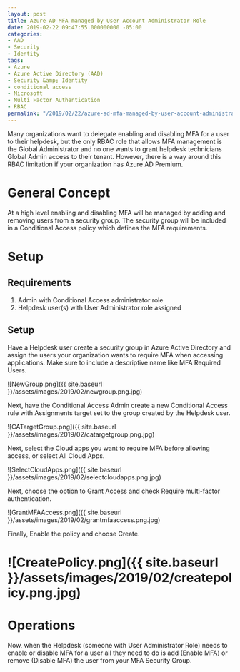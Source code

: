 ```yaml
---
layout: post
title: Azure AD MFA managed by User Account Administrator Role
date: 2019-02-22 09:47:55.000000000 -05:00
categories:
- AAD
- Security
- Identity
tags:
- Azure
- Azure Active Directory (AAD)
- Security &amp; Identity
- conditional access
- Microsoft
- Multi Factor Authentication
- RBAC
permalink: "/2019/02/22/azure-ad-mfa-managed-by-user-account-administrator-role/"
---
```

Many organizations want to delegate enabling and disabling MFA for a user to their helpdesk, but the only RBAC role that allows MFA management is the Global Administrator and no one wants to grant helpdesk technicians Global Admin access to their tenant. However, there is a way around this RBAC limitation if your organization has Azure AD Premium.
<!--more-->

# General Concept

At a high level enabling and disabling MFA will be managed by adding and removing users from a security group. The security group will be included in a Conditional Access policy which defines the MFA requirements.

# Setup

## Requirements

1. Admin with Conditional Access administrator role
2. Helpdesk user(s) with User Administrator role assigned

## Setup

Have a Helpdesk user create a security group in Azure Active Directory and assign the users your organization wants to require MFA when accessing applications. Make sure to include a descriptive name like MFA Required Users.

![NewGroup.png]({{ site.baseurl }}/assets/images/2019/02/newgroup.png.jpg)

Next, have the Conditional Access Admin create a new Conditional Access rule with Assignments target set to the group created by the Helpdesk user.

![CATargetGroup.png]({{ site.baseurl }}/assets/images/2019/02/catargetgroup.png.jpg)

Next, select the Cloud apps you want to require MFA before allowing access, or select All Cloud Apps.

![SelectCloudApps.png]({{ site.baseurl }}/assets/images/2019/02/selectcloudapps.png.jpg)

Next, choose the option to Grant Access and check Require multi-factor authentication.

![GrantMFAAccess.png]({{ site.baseurl }}/assets/images/2019/02/grantmfaaccess.png.jpg)

Finally, Enable the policy and choose Create.

# ![CreatePolicy.png]({{ site.baseurl }}/assets/images/2019/02/createpolicy.png.jpg)

# Operations

Now, when the Helpdesk (someone with User Administrator Role) needs to enable or disable MFA for a user all they need to do is add (Enable MFA) or remove (Disable MFA) the user from your MFA Security Group.

